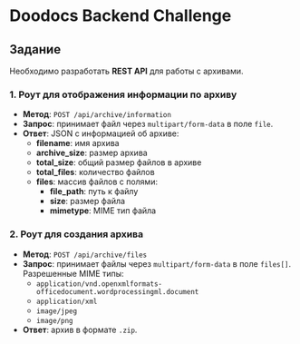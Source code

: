 # Doodocs Backend Challenge

## Задание
Необходимо разработать **REST API** для работы с архивами.

### 1. Роут для отображения информации по архиву
- **Метод**: `POST /api/archive/information`
- **Запрос**: принимает файл через `multipart/form-data` в поле `file`.
- **Ответ**: JSON с информацией об архиве:
    - **filename**: имя архива
    - **archive_size**: размер архива
    - **total_size**: общий размер файлов в архиве
    - **total_files**: количество файлов
    - **files**: массив файлов с полями:
        - **file_path**: путь к файлу
        - **size**: размер файла
        - **mimetype**: MIME тип файла

### 2. Роут для создания архива
- **Метод**: `POST /api/archive/files`
- **Запрос**: принимает файлы через `multipart/form-data` в поле `files[]`. Разрешенные MIME типы:
    - `application/vnd.openxmlformats-officedocument.wordprocessingml.document`
    - `application/xml`
    - `image/jpeg`
    - `image/png`
- **Ответ**: архив в формате `.zip`.
